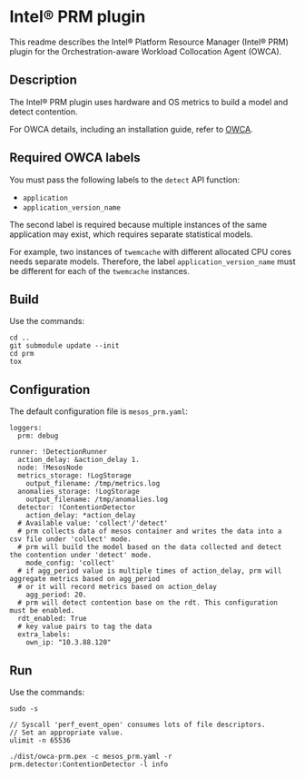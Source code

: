 # Intel® PRM plugin

This readme describes the Intel® Platform Resource Manager (Intel® PRM) plugin
for the Orchestration-aware Workload Collocation Agent (OWCA).

## Description

The Intel® PRM plugin uses hardware and OS metrics to build a model and detect
contention.

For OWCA details, including an installation guide, refer to [OWCA](https://github.com/intel/owca).

## Required OWCA labels

You must pass the following labels to the `detect` API function:

* `application`
* `application_version_name`

The second label is required because multiple instances of the same application
may exist, which requires separate statistical models.

For example, two instances of `twemcache` with different allocated CPU cores
needs separate models. Therefore, the label `application_version_name` must be
different for each of the `twemcache` instances.

## Build

Use the commands:

```
cd ..
git submodule update --init
cd prm
tox
```

## Configuration

The default configuration file is `mesos_prm.yaml`:

```
loggers:
  prm: debug

runner: !DetectionRunner
  action_delay: &action_delay 1.
  node: !MesosNode
  metrics_storage: !LogStorage
    output_filename: /tmp/metrics.log
  anomalies_storage: !LogStorage
    output_filename: /tmp/anomalies.log
  detector: !ContentionDetector
    action_delay: *action_delay
  # Available value: 'collect'/'detect'
  # prm collects data of mesos container and writes the data into a csv file under 'collect' mode.
  # prm will build the model based on the data collected and detect the contention under 'detect' mode.
    mode_config: 'collect'
  # if agg_period value is multiple times of action_delay, prm will aggregate metrics based on agg_period
  # or it will record metrics based on action_delay
    agg_period: 20.
  # prm will detect contention base on the rdt. This configuration must be enabled.
  rdt_enabled: True
  # key value pairs to tag the data
  extra_labels:
    own_ip: "10.3.88.120"
```


## Run

Use the commands:

```
sudo -s

// Syscall 'perf_event_open' consumes lots of file descriptors.
// Set an appropriate value.
ulimit -n 65536

./dist/owca-prm.pex -c mesos_prm.yaml -r prm.detector:ContentionDetector -l info
```

